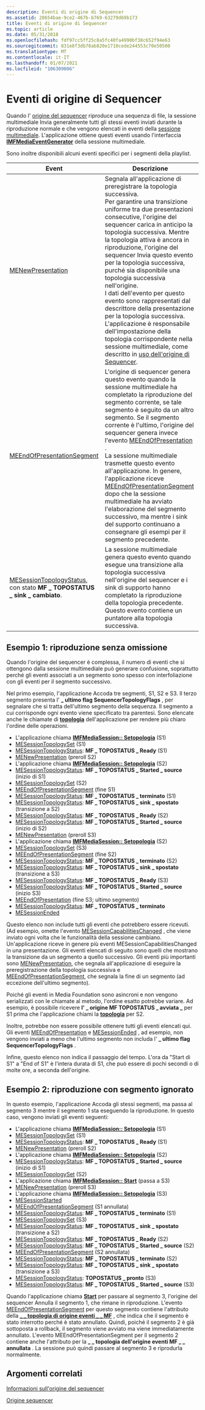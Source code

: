 ```yaml
---
description: Eventi di origine di Sequencer
ms.assetid: 28654bae-9ce2-467b-b769-63279d69b173
title: Eventi di origine di Sequencer
ms.topic: article
ms.date: 05/31/2018
ms.openlocfilehash: fdf97cc5ff25c8a5fc40fa4990bf38c652f94e63
ms.sourcegitcommit: 831e8f3db78ab820e1710cede244553c70e50500
ms.translationtype: MT
ms.contentlocale: it-IT
ms.lasthandoff: 01/07/2021
ms.locfileid: "106309006"
---
```

# <a name="sequencer-source-events"></a>Eventi di origine di Sequencer

Quando l' [origine del sequencer](sequencer-source.md) riproduce una sequenza di file, la sessione multimediale Invia generalmente tutti gli stessi eventi inviati durante la riproduzione normale e che vengono elencati in eventi della [sessione multimediale](media-session-events.md). L'applicazione ottiene questi eventi usando l'interfaccia [**IMFMediaEventGenerator**](/windows/desktop/api/mfobjects/nn-mfobjects-imfmediaeventgenerator) della sessione multimediale.

Sono inoltre disponibili alcuni eventi specifici per i segmenti della playlist.



| Event                                                                                                   | Descrizione                                                                                                                                                                                                                                                                                                                                                                                                                                                                                                                                                                                                                                                        |
|---------------------------------------------------------------------------------------------------------|--------------------------------------------------------------------------------------------------------------------------------------------------------------------------------------------------------------------------------------------------------------------------------------------------------------------------------------------------------------------------------------------------------------------------------------------------------------------------------------------------------------------------------------------------------------------------------------------------------------------------------------------------------------------|
| [MENewPresentation](menewpresentation.md)                                                              | Segnala all'applicazione di preregistrare la topologia successiva.<br/> Per garantire una transizione uniforme tra due presentazioni consecutive, l'origine del sequencer carica in anticipo la topologia successiva. Mentre la topologia attiva è ancora in riproduzione, l'origine del sequencer Invia questo evento per la topologia successiva, purché sia disponibile una topologia successiva nell'origine.<br/> I dati dell'evento per questo evento sono rappresentati dal descrittore della presentazione per la topologia successiva. L'applicazione è responsabile dell'impostazione della topologia corrispondente nella sessione multimediale, come descritto in [uso dell'origine di Sequencer](using-the-sequencer-source.md).<br/> |
| [MEEndOfPresentationSegment](meendofpresentationsegment.md)                                            | L'origine di sequencer genera questo evento quando la sessione multimediale ha completato la riproduzione del segmento corrente, se tale segmento è seguito da un altro segmento. Se il segmento corrente è l'ultimo, l'origine del sequencer genera invece l'evento [MEEndOfPresentation](meendofpresentation.md) .<br/> La sessione multimediale trasmette questo evento all'applicazione. In genere, l'applicazione riceve [MEEndOfPresentationSegment](meendofpresentationsegment.md) dopo che la sessione multimediale ha avviato l'elaborazione del segmento successivo, ma mentre i sink del supporto continuano a consegnare gli esempi per il segmento precedente.<br/>                            |
| [MESessionTopologyStatus](mesessiontopologystatus.md), con stato **MF \_ TOPOSTATUS \_ sink \_ cambiato**. | La sessione multimediale genera questo evento quando esegue una transizione alla topologia successiva nell'origine del sequencer e i sink di supporto hanno completato la riproduzione della topologia precedente. Questo evento contiene un puntatore alla topologia successiva.                                                                                                                                                                                                                                                                                                                                                                                                                                      |



 

## <a name="example-1-playback-without-skipping"></a>Esempio 1: riproduzione senza omissione

Quando l'origine del sequencer è complessa, il numero di eventi che si ottengono dalla sessione multimediale può generare confusione, soprattutto perché gli eventi associati a un segmento sono spesso con interfoliazione con gli eventi per il segmento successivo.

Nel primo esempio, l'applicazione Accoda tre segmenti, S1, S2 e S3. Il terzo segmento presenta l' **\_ ultimo flag SequencerTopologyFlags** , per segnalare che si tratta dell'ultimo segmento della sequenza. Il segmento a cui corrisponde ogni evento viene specificato tra parentesi. Sono elencate anche le chiamate di [**topologia**](/windows/desktop/api/mfidl/nf-mfidl-imfmediasession-settopology) dell'applicazione per rendere più chiaro l'ordine delle operazioni.

-   L'applicazione chiama [**IMFMediaSession:: Setopologia**](/windows/desktop/api/mfidl/nf-mfidl-imfmediasession-settopology) (S1)
-   [MESessionTopologySet](mesessiontopologyset.md) (S1)
-   [MESessionTopologyStatus](mesessiontopologystatus.md): **MF \_ TOPOSTATUS \_ Ready** (S1)
-   [MENewPresentation](menewpresentation.md) (preroll S2)
-   L'applicazione chiama [**IMFMediaSession:: Setopologia**](/windows/desktop/api/mfidl/nf-mfidl-imfmediasession-settopology) (S2)
-   [MESessionTopologyStatus](mesessiontopologystatus.md): **MF \_ TOPOSTATUS \_ Started \_ source** (inizio di S1)
-   [MESessionTopologySet](mesessiontopologyset.md) (S2)
-   [MEEndOfPresentationSegment](meendofpresentationsegment.md) (fine S1)
-   [MESessionTopologyStatus](mesessiontopologystatus.md): **MF \_ TOPOSTATUS \_ terminato** (S1)
-   [MESessionTopologyStatus](mesessiontopologystatus.md): **MF \_ TOPOSTATUS \_ sink \_ spostato** (transizione a S2)
-   [MESessionTopologyStatus](mesessiontopologystatus.md): **MF \_ TOPOSTATUS \_ Ready** (S2)
-   [MESessionTopologyStatus](mesessiontopologystatus.md): **MF \_ TOPOSTATUS \_ Started \_ source** (inizio di S2)
-   [MENewPresentation](menewpresentation.md) (preroll S3)
-   L'applicazione chiama [**IMFMediaSession:: Setopologia**](/windows/desktop/api/mfidl/nf-mfidl-imfmediasession-settopology) (S2)
-   [MESessionTopologySet](mesessiontopologyset.md) (S3)
-   [MEEndOfPresentationSegment](meendofpresentationsegment.md) (fine S2)
-   [MESessionTopologyStatus](mesessiontopologystatus.md): **MF \_ TOPOSTATUS \_ terminato** (S2)
-   [MESessionTopologyStatus](mesessiontopologystatus.md): **MF \_ TOPOSTATUS \_ sink \_ spostato** (transizione a S3)
-   [MESessionTopologyStatus](mesessiontopologystatus.md): **MF \_ TOPOSTATUS \_ Ready** (S3)
-   [MESessionTopologyStatus](mesessiontopologystatus.md): **MF \_ TOPOSTATUS \_ Started \_ source** (inizio S3)
-   [MEEndOfPresentation](meendofpresentation.md) (fine S3; ultimo segmento)
-   [MESessionTopologyStatus](mesessiontopologystatus.md): **MF \_ TOPOSTATUS \_ terminato**
-   [MESessionEnded](mesessionended.md)

Questo elenco non include tutti gli eventi che potrebbero essere ricevuti. (Ad esempio, omette l'evento [MESessionCapabilitiesChanged](mesessioncapabilitieschanged.md) , che viene inviato ogni volta che le funzionalità della sessione cambiano. Un'applicazione riceve in genere più eventi MESessionCapabilitiesChanged in una presentazione. Gli eventi elencati di seguito sono quelli che mostrano la transizione da un segmento a quello successivo. Gli eventi più importanti sono [MENewPresentation](menewpresentation.md), che segnala all'applicazione di eseguire la preregistrazione della topologia successiva e [MEEndOfPresentationSegment](meendofpresentationsegment.md), che segnala la fine di un segmento (ad eccezione dell'ultimo segmento).

Poiché gli eventi in Media Foundation sono asincroni e non vengono serializzati con le chiamate al metodo, l'ordine esatto potrebbe variare. Ad esempio, è possibile ricevere **l' \_ origine MF TOPOSTATUS \_ avviata \_** per S1 prima che l'applicazione chiami la [**topologia**](/windows/desktop/api/mfidl/nf-mfidl-imfmediasession-settopology) per S2.

Inoltre, potrebbe non essere possibile ottenere tutti gli eventi elencati qui. Gli eventi [MEEndOfPresentation](meendofpresentation.md) e [MESessionEnded](mesessionended.md) , ad esempio, non vengono inviati a meno che l'ultimo segmento non includa l' **\_ ultimo flag SequencerTopologyFlags** .

Infine, questo elenco non indica il passaggio del tempo. L'ora da "Start di S1" a "End of S1" è l'intera durata di S1, che può essere di pochi secondi o di molte ore, a seconda dell'origine.

## <a name="example-2-playback-with-segment-skipping"></a>Esempio 2: riproduzione con segmento ignorato

In questo esempio, l'applicazione Accoda gli stessi segmenti, ma passa al segmento 3 mentre il segmento 1 sta eseguendo la riproduzione. In questo caso, vengono inviati gli eventi seguenti:

-   L'applicazione chiama [**IMFMediaSession:: Setopologia**](/windows/desktop/api/mfidl/nf-mfidl-imfmediasession-settopology) (S1)
-   [MESessionTopologySet](mesessiontopologyset.md) (S1)
-   [MESessionTopologyStatus](mesessiontopologystatus.md): **MF \_ TOPOSTATUS \_ Ready** (S1)
-   [MENewPresentation](menewpresentation.md) (preroll S2)
-   L'applicazione chiama [**IMFMediaSession:: Setopologia**](/windows/desktop/api/mfidl/nf-mfidl-imfmediasession-settopology) (S2)
-   [MESessionTopologyStatus](mesessiontopologystatus.md): **MF \_ TOPOSTATUS \_ Started \_ source** (inizio di S1)
-   [MESessionTopologySet](mesessiontopologyset.md) (S2)
-   L'applicazione chiama [**IMFMediaSession:: Start**](/windows/desktop/api/mfidl/nf-mfidl-imfmediasession-start) (passa a S3)
-   [MENewPresentation](menewpresentation.md) (preroll S3)
-   L'applicazione chiama [**IMFMediaSession:: Setopologia**](/windows/desktop/api/mfidl/nf-mfidl-imfmediasession-settopology) (S3)
-   [MESessionStarted](mesessionstarted.md)
-   [MEEndOfPresentationSegment](meendofpresentationsegment.md) (S1 annullata)
-   [MESessionTopologyStatus](mesessiontopologystatus.md): **MF \_ TOPOSTATUS \_ terminato** (S1)
-   [MESessionTopologySet](mesessiontopologyset.md) (S3)
-   [MESessionTopologyStatus](mesessiontopologystatus.md): **MF \_ TOPOSTATUS \_ sink \_ spostato** (transizione a S2)
-   [MESessionTopologyStatus](mesessiontopologystatus.md): **MF \_ TOPOSTATUS \_ Ready** (S2)
-   [MESessionTopologyStatus](mesessiontopologystatus.md): **MF \_ TOPOSTATUS \_ Started \_ source** (S2)
-   [MEEndOfPresentationSegment](meendofpresentationsegment.md) (S2 annullata)
-   [MESessionTopologyStatus](mesessiontopologystatus.md): **MF \_ TOPOSTATUS \_ terminato** (S2)
-   [MESessionTopologyStatus](mesessiontopologystatus.md): **MF \_ TOPOSTATUS \_ sink \_ spostato** (transizione a S3)
-   [MESessionTopologyStatus](mesessiontopologystatus.md): **TOPOSTATUS \_ pronto** (S3)
-   [MESessionTopologyStatus](mesessiontopologystatus.md): **MF \_ TOPOSTATUS \_ Started \_ source** (S3)

Quando l'applicazione chiama [**Start**](/windows/desktop/api/mfidl/nf-mfidl-imfmediasession-start) per passare al segmento 3, l'origine del sequencer Annulla il segmento 1, che rimane in riproduzione. L'evento [MEEndOfPresentationSegment](meendofpresentationsegment.md) per questo segmento contiene l'attributo della [**\_ \_ topologia di origine eventi \_ \_ MF**](mf-event-source-topology-canceled-attribute.md) , che indica che il segmento è stato interrotto perché è stato annullato. Quindi, poiché il segmento 2 è già sottoposta a rollback, il segmento viene avviato ma viene immediatamente annullato. L'evento MEEndOfPresentationSegment per il segmento 2 contiene anche l'attributo per la **\_ \_ topologia dell'origine eventi MF \_ \_ annullata** . La sessione può quindi passare al segmento 3 e riprodurla normalmente.

## <a name="related-topics"></a>Argomenti correlati

<dl> <dt>

[Informazioni sull'origine del sequencer](about-the-sequencer-source.md)
</dt> <dt>

[Origine sequencer](sequencer-source.md)
</dt> </dl>

 

 





